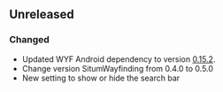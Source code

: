 ## Unreleased

### Changed

* Updated WYF Android dependency to version [0.15.2](https://situm.com/docs/01-android-wyf-changelog/#0-toc-title).
* Change version SitumWayfinding from 0.4.0 to 0.5.0
* New setting to show or hide the search bar

